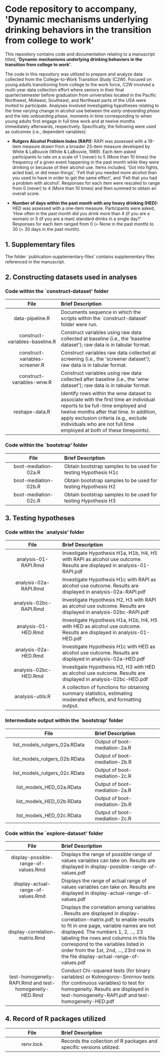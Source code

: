 # Code repository to accompany, 'Dynamic mechanisms underlying drinking behaviors in the transition from college to work'

This repository contains code and documentation relating to a manuscript titled, **'Dynamic mechanisms underlying drinking behaviors in the transition from college to work'**.

The code in this repository was utilized to prepare and analyze data collected from the College-to-Work Transition Study (C2W). Focused on young adults transitioning from college to the work force, C2W involved a multi-year data collection effort where seniors in their final quarter/semester before graduation from universities located in the Pacific Northwest, Midwest, Southeast, and Northeast parts of the USA were invited to participate. Analyses involved investigating hypotheses relating to the time varying change in alcohol use between the _early onboarding phase_ and the _late onboarding phase_, moments in time corresponding to when young adults first engage in full time work and at twelve months immediately afterwards, respectively. Specifically, the following were used as outcomes (i.e., dependent variables):

* **Rutgers Alcohol Problem Index (RAPI):** RAPI was assessed with a 19-item measure drawn from a broader 23-item measure developed by White & LaBouvie (White & LaBouvie, 1989). Each item asked participants to rate on a scale of 1 (never) to 5 (More than 10 times) the frequency of a given event happening in the past month while they were drinking or because of their alcohol use. Items included, 'Got into fights, acted bad, or did mean things', 'Felt that you needed more alcohol than you used to have in order to get the same effect', and 'Felt that you had a problem with alcohol'. Responses for each item were rescaled to range from 0 (never) to 4 (More than 10 times) and then summed to obtain an overall score. 

* **Number of days within the past month with any heavy drinking (HED):** HED was assessed with a one-item measure. Participants were asked, 'How often in the past month did you drink more than 4 (if you are a woman) or 5 (if you are a man) standard drinks in a single day?' Responses for each item ranged from 0 (= None in the past month) to 30 (= 30 days in the past month).

## 1. Supplementary files

The folder `publication-supplementary-files' contains supplementary files referenced in the manuscript.

## 2. Constructing datasets used in analyses

### Code within the `construct-dataset' folder

| <img height=0 width=350> File <img height=0 width=350> | <img height=0 width=800> Brief Description <img height=0 width=800> |
|:------------------------------------------:|:--------------------------------------------------------------------------------------------------|
| data-pipeline.R | Documents sequence in which the scripts within the `construct-dataset' folder were run. |
| construct-variables-baseline.R | Construct variables using raw data collected at baseline (i.e., the 'baseline dataset'); raw data is in tabular format. |
| construct-variables-screener.R | Construct variables raw data collected at screening (i.e., the 'screener dataset'); raw data is in tabular format.  |
| construct-variables-wnw.R | Construct variables using raw data collected after baseline (i.e., the 'wnw dataset'); raw data is in tabular format.  |
| reshape-data.R | Identify rows within the wnw dataset to associate with the first time an individual reports to be full-time employed and twelve months after that time. In addition, apply exclusion criteria (e.g., exclude individuals who are not full time employed at both of these timepoints). |

### Code within the `bootstrap' folder

| <img height=0 width=350> File <img height=0 width=350> | <img height=0 width=800> Brief Description <img height=0 width=800> |
|:------------------------------------------:|:--------------------------------------------------------------------------------------------------|
| boot-mediation-02a.R | Obtain bootstrap samples to be used for testing Hypothesis H1c |
| boot-mediation-02b.R | Obtain bootstrap samples to be used for testing Hypothesis H2 |
| boot-mediation-02c.R | Obtain bootstrap samples to be used for testing Hypothesis H3 |

## 3. Testing hypotheses

### Code within the `analysis' folder

| <img height=0 width=350> File <img height=0 width=350> | <img height=0 width=800> Brief Description <img height=0 width=800> |
|:------------------------------------------:|:--------------------------------------------------------------------------------------------------|
| analysis-01-RAPI.Rmd | Investigate Hypothesis H1a, H1b, H4, H5 with RAPI as alcohol use outcome. Results are displayed in analysis-01-RAPI.pdf |
| analysis-02a-RAPI.Rmd | Investigate Hypothesis H1c with RAPI as alcohol use outcome. Results are displayed in analysis-02a-RAPI.pdf |
| analysis-02bc-RAPI.Rmd | Investigate Hypothesis H2, H3 with RAPI as alcohol use outcome. Results are displayed in analysis-02bc-RAPI.pdf |
| analysis-01-HED.Rmd | Investigate Hypothesis H1a, H1b, H4, H5 with HED as alcohol use outcome. Results are displayed in analysis-01-HED.pdf |
| analysis-02a-HED.Rmd | Investigate Hypothesis H1c with HED as alcohol use outcome. Results are displayed in analysis-02a-HED.pdf |
| analysis-02bc-HED.Rmd | Investigate Hypothesis H2, H3 with HED as alcohol use outcome. Results are displayed in analysis-02bc-HED.pdf |
| analysis-utils.R | A collection of functions for obtaining summary statistics, estimating moderated effects, and formatting output. |

### Intermediate output within the `bootstrap' folder

| <img height=0 width=350> File <img height=0 width=350> | <img height=0 width=800> Brief Description <img height=0 width=800> |
|:------------------------------------------:|:--------------------------------------------------------------------------------------------------|
| list_models_rutgers_02a.RData | Output of boot-mediation-2a.R |
| list_models_rutgers_02b.RData | Output of boot-mediation-2b.R |
| list_models_rutgers_02c.RData | Output of boot-mediation-2c.R |
| list_models_HED_02a.RData | Output of boot-mediation-2a.R |
| list_models_HED_02b.RData | Output of boot-mediation-2b.R |
| list_models_HED_02c.RData | Output of boot-mediation-2c.R |

### Code within the `explore-dataset' folder

| <img height=0 width=350> File <img height=0 width=350> | <img height=0 width=800> Brief Description <img height=0 width=800> |
|:------------------------------------------:|:--------------------------------------------------------------------------------------------------|
| display-possible-range-of-values.Rmd | Displays the range of possible range of values variables can take on. Results are displayed in display-possible-range-of-values.pdf |
| display-actual-range-of-values.Rmd | Displays the range of actual range of values variables can take on. Results are displayed in display-actual-range-of-values.pdf |
| display-correlation-matrix.Rmd | Displays the correlation among variables . Results are displayed in display-correlation-matrix.pdf; to enable results to fit in one page, variable names are not displayed. The numbers 1, 2, ..., 23 labeling the rows and columns in this file correspond to the variables listed in order from the 1st, 2nd, ..., 23rd row in the file display-actual-range-of-values.pdf |
| test-homogeneity-RAPI.Rmd and test-homogeneity-HED.Rmd |Conduct Chi-squared tests (for binary variables) or Kolmogorov-Smirnov tests (for continuous variables) to test for homogeneity. Results are displayed in test-homogeneity-RAPI.pdf and test-homogeneity-HED.pdf |

## 4. Record of R packages utilized

| <img height=0 width=350> File <img height=0 width=350> | <img height=0 width=800> Brief Description <img height=0 width=800> |
|:------------------------------------------:|:--------------------------------------------------------------------------------------------------|
| renv.lock | Records the collection of R packages and specific versions utilized. |

